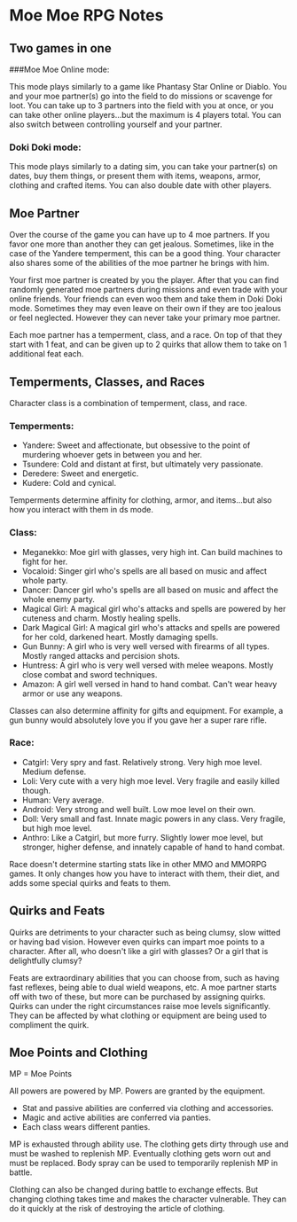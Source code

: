 # Moe Moe RPG Notes

## Two games in one

###Moe Moe Online mode:

This mode plays similarly to a game like Phantasy Star Online or Diablo.  You and your moe partner(s) go into the field to do missions or scavenge for loot.  You can take up to 3 partners into the field with you at once, or you can take other online players...but the maximum is 4 players total.  You can also switch between controlling yourself and your partner.

### Doki Doki mode:

This mode plays similarly to a dating sim, you can take your partner(s) on dates, buy them things, or present them with items, weapons, armor, clothing and crafted items.  You can also double date with other players.

## Moe Partner

Over the course of the game you can have up to 4 moe partners.  If you favor one more than another they can get jealous.  Sometimes, like in the case of the Yandere temperment, this can be a good thing.  Your character also shares some of the abilities of the moe partner he brings with him.

Your first moe partner is created by you the player.  After that you can find randomly generated moe partners during missions and even trade with your online friends.  Your friends can even woo them and take them in Doki Doki mode.  Sometimes they may even leave on their own if they are too jealous or feel neglected.  However they can never take your primary moe partner.

Each moe partner has a temperment, class, and a race.  On top of that they start with 1 feat, and can be given up to 2 quirks that allow them to take on 1 additional feat each.

## Temperments, Classes, and Races

Character class is a combination of temperment, class, and race.

### Temperments:
+ Yandere: Sweet and affectionate, but obsessive to the point of murdering whoever gets in between you and her.
+ Tsundere: Cold and distant at first, but ultimately very passionate.
+ Deredere: Sweet and energetic.
+ Kudere: Cold and cynical.

Temperments determine affinity for clothing, armor, and items...but also how you interact with them in ds mode.
         
### Class:
+ Meganekko: Moe girl with glasses, very high int.  Can build machines to fight for her.
+ Vocaloid: Singer girl who's spells are all based on music and affect whole party.
+ Dancer: Dancer girl who's spells are all based on music and affect the whole enemy party.
+ Magical Girl: A magical girl who's attacks and spells are powered by her cuteness and charm.  Mostly healing spells.
+ Dark Magical Girl: A magical girl who's attacks and spells are powered for her cold, darkened heart.  Mostly damaging spells.
+ Gun Bunny: A girl who is very well versed with firearms of all types.  Mostly ranged attacks and percision shots.
+ Huntress: A girl who is very well versed with melee weapons.  Mostly close combat and sword techniques.
+ Amazon: A girl well versed in hand to hand combat.  Can't wear heavy armor or use any weapons.

Classes can also determine affinity for gifts and equipment.  For example, a gun bunny would absolutely love you if you gave her a super rare rifle.
         
### Race:
+ Catgirl: Very spry and fast.  Relatively strong.  Very high moe level.  Medium defense.
+ Loli: Very cute with a very high moe level.  Very fragile and easily killed though.
+ Human: Very average.
+ Android: Very strong and well built.  Low moe level on their own.
+ Doll: Very small and fast.  Innate magic powers in any class.  Very fragile, but high moe level.
+ Anthro: Like a Catgirl, but more furry.  Slightly lower moe level, but stronger, higher defense, and innately capable of hand to hand combat.

Race doesn't determine starting stats like in other MMO and MMORPG games.  It only changes how you have to interact with them, their diet, and adds some special quirks and feats to them.

## Quirks and Feats

Quirks are detriments to your character such as being clumsy, slow witted or having bad vision.  However even quirks can impart moe points to a character.  After all, who doesn't like a girl with glasses?  Or a girl that is delightfully clumsy?

Feats are extraordinary abilities that you can choose from, such as having fast reflexes, being able to dual wield weapons, etc.  A moe partner starts off with two of these, but more can be purchased by assigning quirks.  Quirks can under the right circumstances raise moe levels significantly.  They can be affected by what clothing or equipment are being used to compliment the quirk.
   
## Moe Points and Clothing

MP = Moe Points

All powers are powered by MP.
Powers are granted by the equipment.
+ Stat and passive abilities are conferred via clothing and accessories.
+ Magic and active abilities are conferred via panties.
+ Each class wears different panties.
        
MP is exhausted through ability use.  The clothing gets dirty through use and must be washed to replenish MP.  Eventually clothing gets worn out and must be replaced.  Body spray can be used to temporarily replenish MP in battle.
    
Clothing can also be changed during battle to exchange effects.  But changing clothing takes time and makes the character vulnerable.  They can do it quickly at the risk of destroying the article of clothing.
